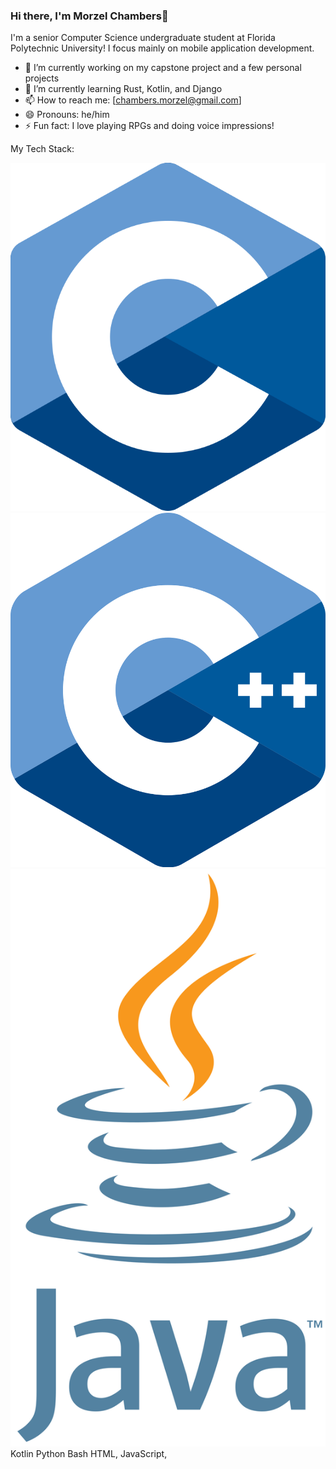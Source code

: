 ### Hi there, I'm Morzel Chambers👋

I'm a senior Computer Science undergraduate student at Florida Polytechnic University! I focus mainly on mobile application development.


<!--
**KingCyb0rg/KingCyb0rg** is a ✨ _special_ ✨ repository because its `README.md` (this file) appears on your GitHub profile.

Here are some ideas to get you started:

-->

- 🔭 I’m currently working on my capstone project and a few personal projects
- 🌱 I’m currently learning Rust, Kotlin, and Django
- 📫 How to reach me: [chambers.morzel@gmail.com]
- 😄 Pronouns: he/him
- ⚡ Fun fact: I love playing RPGs and doing voice impressions!

My Tech Stack:

![C](tech-icons/C.png) ![C++](https://github.com/KingCyb0rg/KingCyb0rg/blob/main/tech-icons/cpp.png?raw=true) ![Java](tech-icons/Java.png) Kotlin Python Bash HTML, JavaScript, 
